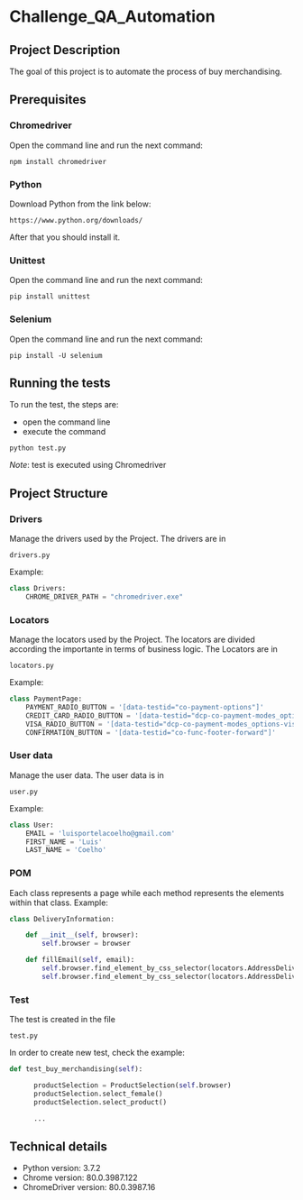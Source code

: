 # Challenge_QA_Automation
## Project Description
The goal of this project is to automate the process of buy merchandising.
## Prerequisites
### Chromedriver
Open the command line and run the next command:
```
npm install chromedriver
```
### Python
Download Python from the link below:
```
https://www.python.org/downloads/
```
After that you should install it.
### Unittest
Open the command line and run the next command:
```
pip install unittest
```
### Selenium
Open the command line and run the next command:
```
pip install -U selenium
```
## Running the tests
To run the test, the steps are:
* open the command line
* execute the command
```
python test.py
```
*Note*: test is executed using Chromedriver
## Project Structure
### Drivers
Manage the drivers used by the Project. The drivers are in
```
drivers.py
```
Example:
```python
class Drivers:
    CHROME_DRIVER_PATH = "chromedriver.exe"
```
### Locators
Manage the locators used by the Project. The locators are divided according the importante in terms of business logic. The Locators are in
```
locators.py
```
Example:
```python
class PaymentPage:
    PAYMENT_RADIO_BUTTON = '[data-testid="co-payment-options"]'
    CREDIT_CARD_RADIO_BUTTON = '[data-testid="dcp-co-payment-modes_options-CREDITCARD-label"]'
    VISA_RADIO_BUTTON = '[data-testid="dcp-co-payment-modes_options-visa-label"]'
    CONFIRMATION_BUTTON = '[data-testid="co-func-footer-forward"]'
```
### User data
Manage the user data. The user data is in
```
user.py
```
Example:
```python
class User:
    EMAIL = 'luisportelacoelho@gmail.com'
    FIRST_NAME = 'Luis'
    LAST_NAME = 'Coelho'
```
### POM
Each class represents a page while each method represents the elements within that class.
Example:
```python
class DeliveryInformation:

    def __init__(self, browser):
        self.browser = browser

    def fillEmail(self, email):
        self.browser.find_element_by_css_selector(locators.AddressDelivery.EMAIL).clear()
        self.browser.find_element_by_css_selector(locators.AddressDelivery.EMAIL).send_keys(email)

```
### Test
The test is created in the file
```
test.py
```
In order to create new test, check the example:
```python
def test_buy_merchandising(self):

      productSelection = ProductSelection(self.browser)
      productSelection.select_female()
      productSelection.select_product()

      ...
```
## Technical details
* Python version: 3.7.2
* Chrome version: 80.0.3987.122
* ChromeDriver version: 80.0.3987.16
